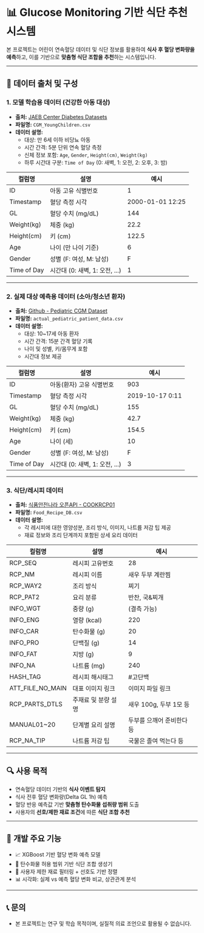 # 📊 Glucose Monitoring 기반 식단 추천 시스템

본 프로젝트는 어린이 연속혈당 데이터 및 식단 정보를 활용하여 **식사 후 혈당 변화량을 예측**하고, 이를 기반으로 **맞춤형 식단 조합을 추천**하는 시스템입니다.

---

## 📁 데이터 출처 및 구성

### 1. 모델 학습용 데이터 (건강한 아동 대상)

- **출처:** [JAEB Center Diabetes Datasets](https://public.jaeb.org/datasets/diabetes)
- **파일명:** `CGM_YoungChildren.csv`
- **데이터 설명:**
  - 대상: 만 6세 이하 비당뇨 아동
  - 시간 간격: 5분 단위 연속 혈당 측정
  - 신체 정보 포함: `Age`, `Gender`, `Height(cm)`, `Weight(kg)`
  - 하루 시간대 구분: `Time of Day` (0: 새벽, 1: 오전, 2: 오후, 3: 밤)

| 컬럼명        | 설명                               | 예시            |
|--------------|------------------------------------|-----------------|
| ID           | 아동 고유 식별번호                  | 1               |
| Timestamp    | 혈당 측정 시각                      | 2000-01-01 12:25|
| GL           | 혈당 수치 (mg/dL)                   | 144             |
| Weight(kg)   | 체중 (kg)                           | 22.2            |
| Height(cm)   | 키 (cm)                             | 122.5           |
| Age          | 나이 (만 나이 기준)                 | 6               |
| Gender       | 성별 (F: 여성, M: 남성)             | F               |
| Time of Day  | 시간대 (0: 새벽, 1: 오전, ...)      | 1               |

---

### 2. 실제 대상 예측용 데이터 (소아/청소년 환자)

- **출처:** [Github - Pediatric CGM Dataset](https://github.com/ictinnovaties-zorg/dataset-diabetes-adolescents-time-series-with-heart-rate?tab=readme-ov-file)
- **파일명:** `actual_pediatric_patient_data.csv`
- **데이터 설명:**
  - 대상: 10~17세 아동 환자
  - 시간 간격: 15분 간격 혈당 기록
  - 나이 및 성별, 키/몸무게 포함
  - 시간대 정보 제공

| 컬럼명        | 설명                               | 예시            |
|--------------|------------------------------------|-----------------|
| ID           | 아동(환자) 고유 식별번호            | 903             |
| Timestamp    | 혈당 측정 시각                      | 2019-10-17 0:11 |
| GL           | 혈당 수치 (mg/dL)                   | 155             |
| Weight(kg)   | 체중 (kg)                           | 42.7            |
| Height(cm)   | 키 (cm)                             | 154.5           |
| Age          | 나이 (세)                           | 10              |
| Gender       | 성별 (F: 여성, M: 남성)             | F               |
| Time of Day  | 시간대 (0: 새벽, 1: 오전, ...)      | 3               |

---

### 3. 식단/레시피 데이터

- **출처:** [식품안전나라 오픈API - COOKRCP01](https://www.foodsafetykorea.go.kr/api/openApiInfo.do?menu_grp=MENU_GRP31&menu_no=661&show_cnt=10&start_idx=1&svc_no=COOKRCP01#)
- **파일명:** `Food_Recipe_DB.csv`
- **데이터 설명:**
  - 각 레시피에 대한 영양성분, 조리 방식, 이미지, 나트륨 저감 팁 제공
  - 재료 정보와 조리 단계까지 포함된 상세 요리 데이터

| 컬럼명         | 설명                             | 예시                      |
|----------------|----------------------------------|---------------------------|
| RCP_SEQ        | 레시피 고유번호                  | 28                        |
| RCP_NM         | 레시피 이름                      | 새우 두부 계란찜          |
| RCP_WAY2       | 조리 방식                        | 찌기                      |
| RCP_PAT2       | 요리 분류                        | 반찬, 국&찌개             |
| INFO_WGT       | 중량 (g)                         | (결측 가능)               |
| INFO_ENG       | 열량 (kcal)                      | 220                       |
| INFO_CAR       | 탄수화물 (g)                     | 20                        |
| INFO_PRO       | 단백질 (g)                       | 14                        |
| INFO_FAT       | 지방 (g)                         | 9                         |
| INFO_NA        | 나트륨 (mg)                      | 240                       |
| HASH_TAG       | 레시피 해시태그                  | #고단백                   |
| ATT_FILE_NO_MAIN | 대표 이미지 링크               | 이미지 파일 링크          |
| RCP_PARTS_DTLS | 주재료 및 분량 설명              | 새우 100g, 두부 1모 등     |
| MANUAL01~20    | 단계별 요리 설명                 | 두부를 으깨어 준비한다 등 |
| RCP_NA_TIP     | 나트륨 저감 팁                   | 국물은 졸여 먹는다 등     |

---

## 🔍 사용 목적

- 연속혈당 데이터 기반의 **식사 이벤트 탐지**
- 식사 전후 혈당 변화량(Delta GL 1h) 예측
- 혈당 반응 예측값 기반 **맞춤형 탄수화물 섭취량 범위** 도출
- 사용자의 **선호/제한 재료 조건**에 따른 **식단 조합 추천**

---

## 🔧 개발 주요 기능

- 📈 XGBoost 기반 혈당 변화 예측 모델
- 🥗 탄수화물 허용 범위 기반 식단 조합 생성기
- 🚫 사용자 제한 재료 필터링 + 선호도 기반 정렬
- 📊 시각화: 실제 vs 예측 혈당 변화 비교, 상관관계 분석

---

## 📞 문의

- 본 프로젝트는 연구 및 학습 목적이며, 실질적 의료 조언으로 활용될 수 없습니다.
